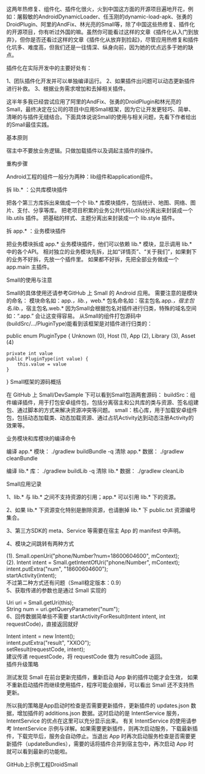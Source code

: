 这两年热修复、组件化、插件化很火，火到中国这方面的开源项目遍地开花，例如：屠毅敏的AndroidDynamicLoader、任玉刚的dynamic-load-apk、张勇的DroidPlugin、阿里的AndFix、林光亮的Small等，除了中国这些热修复、插件化的开源项目，你有听过外国的嘛。虽然你可能看过这样的文章《插件化从入门到放弃》，但你是否还看过这样的文章《插件化从放弃到捡起》，尽管应用热修复和插件化坑多、难度高，但我们还是一往情深、纵身向前，因为她的优点远多于她的缺点。

插件化在实际开发中的主要好处有：

1、团队插件化开发并可以单独编译运行。
2、如果插件出问题可以动态更新插件进行补救。
3、根据业务需求增加和去掉相关插件。

这半年多我已经尝试应用了阿里的AndFix、张勇的DroidPlugin和林光亮的Small，最终决定在公司的项目中应用Small框架，因为它让开发更轻巧、简单、清晰的与插件无缝结合。下面具体说说Small的使用与相关问题，先看下作者给出的Small最佳实践。

基本原则

宿主中不要放业务逻辑。只做加载插件以及调起主插件的操作。

重构步骤

Android工程的组件一般分为两种：lib组件和application组件。

拆 lib.* ：公共库模块插件

把各个第三方库拆出来做成一个个 lib.* 库模块插件，包括统计、地图、网络、图片、支付、分享等库。
把老项目积累的业务公共代码(utils)分离出来封装成一个 lib.utils 插件。
把基础的样式、主题分离出来封装成一个 lib.style 插件。

拆 app.* ：业务模块插件

把业务模块拆成 app.* 业务模块插件，他们可以依赖 lib.* 模块，显示调用 lib.* 中的各个API。
相对独立的业务模块先拆，比如“详情页”、“关于我们”，如果剩下的业务不好拆，先放一个插件里。
如果都不好拆，先把全部业务做成一个 app.main 主插件。

Small的使用与注意

Small的具体使用还请参考GitHub 上 Small 的 Android 应用。
需要注意的是模块的命名：
模块命名如：app.*，lib.*，web.*
包名命名如：宿主包名.app.*，宿主包名.lib.*，宿主包名.web.*
因为Small会根据包名对插件进行归类，特殊的域名空间如：“.app.” 会让这变得容易。
从Small的组件打包源码中(buildSrc/…/PluginType)能看到该框架是对插件进行归类的：

public enum PluginType {
    Unknown (0),
    Host    (1),
    App     (2),
    Library (3),
    Asset   (4)

    private int value
    public PluginType(int value) {
        this.value = value
    }
}
Small框架的源码概括

在 GitHub 上 Small/DevSample 下可以看到Small包涵两套源码：
buildSrc：组件编译插件，用于打包安卓组件包，包括分离宿主和公共库的类与资源、签名组建包、通过脚本的方式来解决资源冲突等问题。
small：核心库，用于加载安卓组件包，包括动态加载类、动态加载资源、通过占坑Activity达到动态注册Activity的效果等。

业务模块和库模块的编译命令

编译 app.* 模块： ./gradlew buildBundle -q
清除 app.* 数据： ./gradlew cleanBundle

编译 lib.* 库： ./gradlew buildLib -q
清除 lib.* 数据： ./gradlew cleanLib

Small应用记录

1、lib.* 与 lib.* 之间不支持资源的引用；app.* 可以引用 lib.* 下的资源。

2、如果 lib.* 下资源变化特别是删除资源，也请删掉 lib.* 下 public.txt 资源编号集合。

3、第三方SDK的 meta、Service 等需要在宿主 App 的 manifest 中声明。

4、模块之间跳转有两种方式

(1). Small.openUri("phone/Number?num=18600604600", mContext);  
(2). Intent intent = Small.getIntentOfUri("phone/Number", mContext);  
     intent.putExtra("num", "18600604600");  
     startActivity(intent);  
     不过第二种方式还有问题（Small稳定版本：0.9）  
5、获取传递的参数也是通过 Small 实现的

Uri uri = Small.getUri(this);  
String num = uri.getQueryParameter("num");  
6、回传数据简单些不需要 startActivityForResult(Intent intent, int requestCode)，直接返回就好

Intent intent = new Intent();  
intent.putExtra("result", "XXOO");  
setResult(requestCode, intent);  
建议传递 requestCode，将 requestCode 做为 resultCode 返回。  
插件升级策略

测试发现 Small 在前台更新完插件，重新启动 App 新的插件功能才会生效， 如果不重新启动插件而继续使用插件，程序可能会崩掉，可以看出 Small 还不支持热更新。

所以我的策略是App启动时检查是否需要更新插件，更新插件的 updates.json 数据，增加插件的 additions.json 数据。这时启动的是 IntentService 服务，IntentService 的优点在这里可以充分显示出来。 有关 IntentService 的使用请参考 IntentService 示例与详解。如果需要更新插件，则再次启动服务，下载最新插件，下载完毕后，服务会自动停止。当退出 App 时再次启动服务检查是否需要更新插件（updateBundles），需要的话将插件合并到宿主包中，再次启动 App 时就可以看到最新的功能啦。

GitHub上示例工程DroidSmall

